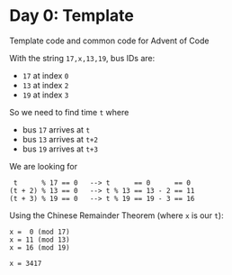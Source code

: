 # Day 0: Template

Template code and common code for Advent of Code



With the string `17,x,13,19`, bus IDs are:

- `17` at index `0`
- `13` at index `2`
- `19` at index `3`

So we need to find time `t` where

- bus `17` arrives at `t`
- bus `13` arrives at `t+2`
- bus `19` arrives at `t+3`

We are looking for

```
 t      % 17 == 0   --> t      == 0      == 0
(t + 2) % 13 == 0   --> t % 13 == 13 - 2 == 11
(t + 3) % 19 == 0   --> t % 19 == 19 - 3 == 16
```

Using the Chinese Remainder Theorem (where `x` is our `t`):

```
x =  0 (mod 17)
x = 11 (mod 13)
x = 16 (mod 19)

x = 3417
```
